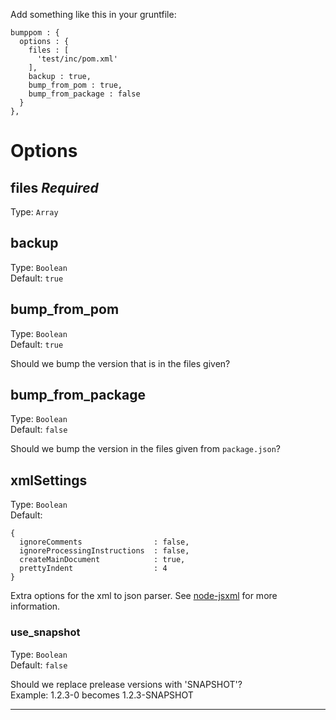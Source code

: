 Add something like this in your gruntfile:

    bumppom : {
      options : {
        files : [
          'test/inc/pom.xml'
        ],
        backup : true,
        bump_from_pom : true,
        bump_from_package : false
      }
    },

# Options

## files *Required*

Type: `Array`  

## backup

Type: `Boolean`  
Default: `true`  

## bump_from_pom

Type: `Boolean`  
Default: `true`  

Should we bump the version that is in the files given?

## bump_from_package

Type: `Boolean`  
Default: `false`  

Should we bump the version in the files given from `package.json`?

## xmlSettings

Type: `Boolean`  
Default: 

    {
      ignoreComments                : false,
      ignoreProcessingInstructions  : false,
      createMainDocument            : true,
      prettyIndent                  : 4
    }

Extra options for the xml to json parser. See [node-jsxml](https://npmjs.org/package/node-jsxml/) for more information.

### use_snapshot

Type: `Boolean`  
Default: `false`  

Should we replace prelease versions with 'SNAPSHOT'?  
Example:  1.2.3-0 becomes 1.2.3-SNAPSHOT
___________

